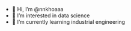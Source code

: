 - 👋 Hi, I’m @nnkhoaaa
- 👀 I’m interested in data science
- 🌱 I’m currently learning industrial engineering 

<!---
nnkhoaaa/nnkhoaaa is a ✨ special ✨ repository because its `README.md` (this file) appears on your GitHub profile.
You can click the Preview link to take a look at your changes.
--->
